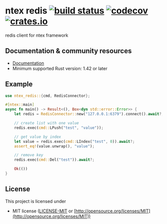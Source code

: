 # ntex redis [![build status](https://github.com/ntex-rs/ntex-redis/workflows/CI%20%28Linux%29/badge.svg?branch=master&event=push)](https://github.com/ntex-rs/ntex-redis/actions?query=workflow%3A"CI+(Linux)") [![codecov](https://codecov.io/gh/ntex-rs/ntex-redis/branch/master/graph/badge.svg)](https://codecov.io/gh/ntex-rs/ntex-redis) [![crates.io](https://meritbadge.herokuapp.com/ntex-redis)](https://crates.io/crates/ntex-redis)

redis client for ntex framework

## Documentation & community resources

* [Documentation](https://docs.rs/ntex-redis)
* Minimum supported Rust version: 1.42 or later

## Example

```rust
use ntex_redis::{cmd, RedisConnector};

#[ntex::main]
async fn main() -> Result<(), Box<dyn std::error::Error>> {
    let redis = RedisConnector::new("127.0.0.1:6379").connect().await?;

    // create list with one value
    redis.exec(cmd::LPush("test", "value"));

    // get value by index
    let value = redis.exec(cmd::LIndex("test", 0)).await?;
    assert_eq!(value.unwrap(), "value");

    // remove key
    redis.exec(cmd::Del("test")).await?;

    Ok(())
}
```

## License

This project is licensed under

* MIT license ([LICENSE-MIT](LICENSE-MIT) or [http://opensource.org/licenses/MIT](http://opensource.org/licenses/MIT))
